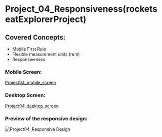 # Project_04_Responsiveness(rocketseatExplorerProject) 

## Covered Concepts:
- Mobile First Rule
- Flexible measurement units (rem)
- Responsiveness

### Mobile Screen:
[Project04_mobile_screen](https://github.com/Felipevhm/html-css-js-react-node/blob/main/Project_04_Responsiveness(rocketseatExplorerProject)/preview/Project04_mobile.png)

### Desktop Screen:
[Project04_desktop_screen](https://github.com/Felipevhm/html-css-js-react-node/blob/main/Project_04_Responsiveness(rocketseatExplorerProject)/preview/Project04_desktop.png)

### Preview of the responsive design:
![Project04_Responsive Design](https://github.com/Felipevhm/html-css-js-react-node/assets/58308361/fa239662-44e8-4cf2-bb98-13c9db01eec9)


